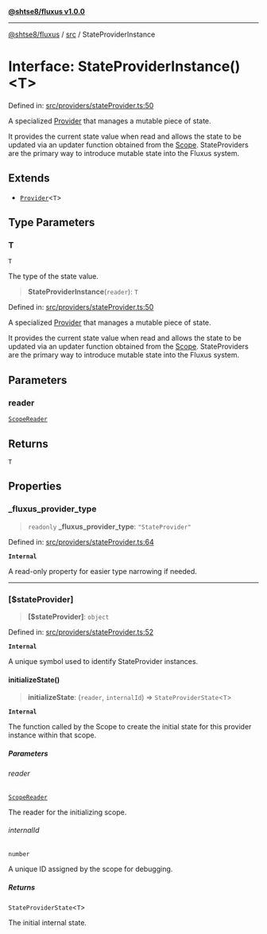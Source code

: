 [**@shtse8/fluxus v1.0.0**](../../README.md)

***

[@shtse8/fluxus](../../README.md) / [src](../README.md) / StateProviderInstance

# Interface: StateProviderInstance()\<T\>

Defined in: [src/providers/stateProvider.ts:50](https://github.com/shtse8/fluxus/blob/4924e60e87ca8856c0bf61d7c46469f55d63d7b6/src/providers/stateProvider.ts#L50)

A specialized [Provider](../type-aliases/Provider.md) that manages a mutable piece of state.

It provides the current state value when read and allows the state to be
updated via an updater function obtained from the [Scope](../classes/Scope.md).
StateProviders are the primary way to introduce mutable state into the Fluxus system.

## Extends

- [`Provider`](../type-aliases/Provider.md)\<`T`\>

## Type Parameters

### T

`T`

The type of the state value.

> **StateProviderInstance**(`reader`): `T`

Defined in: [src/providers/stateProvider.ts:50](https://github.com/shtse8/fluxus/blob/4924e60e87ca8856c0bf61d7c46469f55d63d7b6/src/providers/stateProvider.ts#L50)

A specialized [Provider](../type-aliases/Provider.md) that manages a mutable piece of state.

It provides the current state value when read and allows the state to be
updated via an updater function obtained from the [Scope](../classes/Scope.md).
StateProviders are the primary way to introduce mutable state into the Fluxus system.

## Parameters

### reader

[`ScopeReader`](ScopeReader.md)

## Returns

`T`

## Properties

### \_fluxus\_provider\_type

> `readonly` **\_fluxus\_provider\_type**: `"StateProvider"`

Defined in: [src/providers/stateProvider.ts:64](https://github.com/shtse8/fluxus/blob/4924e60e87ca8856c0bf61d7c46469f55d63d7b6/src/providers/stateProvider.ts#L64)

**`Internal`**

A read-only property for easier type narrowing if needed.

***

### \[$stateProvider\]

> **\[$stateProvider\]**: `object`

Defined in: [src/providers/stateProvider.ts:52](https://github.com/shtse8/fluxus/blob/4924e60e87ca8856c0bf61d7c46469f55d63d7b6/src/providers/stateProvider.ts#L52)

**`Internal`**

A unique symbol used to identify StateProvider instances.

#### initializeState()

> **initializeState**: (`reader`, `internalId`) => `StateProviderState`\<`T`\>

**`Internal`**

The function called by the Scope to create the initial state
for this provider instance within that scope.

##### Parameters

###### reader

[`ScopeReader`](ScopeReader.md)

The reader for the initializing scope.

###### internalId

`number`

A unique ID assigned by the scope for debugging.

##### Returns

`StateProviderState`\<`T`\>

The initial internal state.
